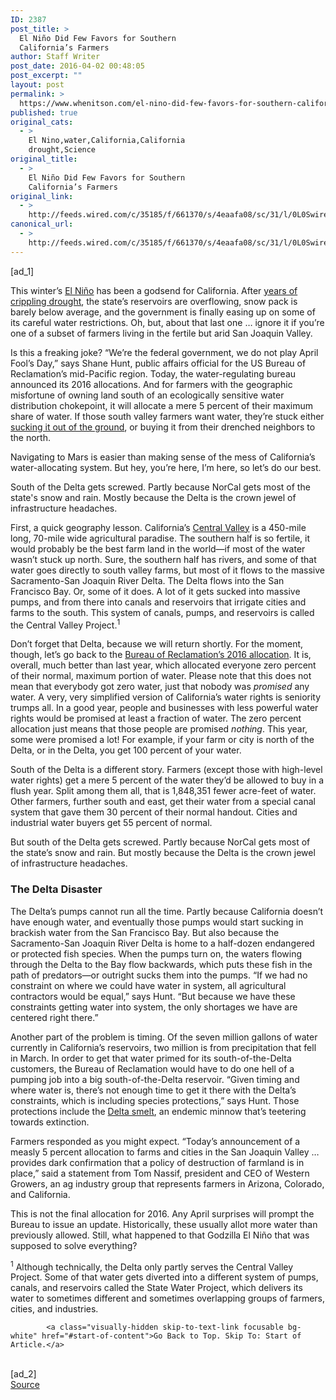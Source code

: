 ```yaml
---
ID: 2387
post_title: >
  El Niño Did Few Favors for Southern
  California’s Farmers
author: Staff Writer
post_date: 2016-04-02 00:48:05
post_excerpt: ""
layout: post
permalink: >
  https://www.whenitson.com/el-nino-did-few-favors-for-southern-californias-farmers/
published: true
original_cats:
  - >
    El Nino,water,California,California
    drought,Science
original_title:
  - >
    El Niño Did Few Favors for Southern
    California’s Farmers
original_link:
  - >
    http://feeds.wired.com/c/35185/f/661370/s/4eaafa08/sc/31/l/0L0Swired0N0C20A160C0A40Cel0Enino0Efavors0Esouthern0Ecalifornia0Efarmers0C/story01.htm
canonical_url:
  - >
    http://feeds.wired.com/c/35185/f/661370/s/4eaafa08/sc/31/l/0L0Swired0N0C20A160C0A40Cel0Enino0Efavors0Esouthern0Ecalifornia0Efarmers0C/story01.htm
---
```

 [ad_1]
<br><div id="start-of-content"><p>This winter’s <a href="http://www.wired.com/tag/el-nino/" target="_blank">El Niño</a> has been a godsend for California. After <a href="http://www.wired.com/tag/california-drought/" target="_blank">years of crippling drought</a>, the state’s reservoirs are overflowing, snow pack is barely below average, and the government is finally easing up on some of its careful water restrictions. Oh, but, about that last one … ignore it if you’re one of a subset of farmers living in the fertile but arid San Joaquin Valley.</p>
<p>Is this a freaking joke? “We’re the federal government, we do not play April Fool’s Day,” says Shane Hunt, public affairs official for the US Bureau of Reclamation’s mid-Pacific region. Today, the water-regulating bureau announced its 2016 allocations. And for farmers with the geographic misfortune of owning land south of an ecologically sensitive water distribution chokepoint, it will allocate a mere 5 percent of their maximum share of water. If those south valley farmers want water, they’re stuck either <a href="http://www.wired.com/2015/11/california-is-finally-getting-rain-now-if-it-could-just-hold-on-to-it/" target="_blank">sucking it out of the ground</a>, or buying it from their drenched neighbors to the north.</p>
<p>Navigating to Mars is easier than making sense of the mess of California’s water-allocating system. But hey, you’re here, I’m here, so let’s do our best.</p>
<p data-js="fader" class="pullquote carve fader">
	South of the Delta gets screwed. Partly because NorCal gets most of the state's snow and rain. Mostly because the Delta is the crown jewel of infrastructure headaches.	<span class="attribution"/>
</p>

<p>First, a quick geography lesson. California’s <a href="http://www.wired.com/2015/04/drought-isnt-californias-water-problem/" target="_blank">Central Valley</a> is a 450-mile long, 70-mile wide agricultural paradise. The southern half is so fertile, it would probably be the best farm land in the world—if most of the water wasn’t stuck up north. Sure, the southern half has rivers, and some of that water goes directly to south valley farms, but most of it flows to the massive Sacramento-San Joaquin River Delta. The Delta flows into the San Francisco Bay. Or, some of it does. A lot of it gets sucked into massive pumps, and from there into canals and reservoirs that irrigate cities and farms to the south. This system of canals, pumps, and reservoirs is called the Central Valley Project.<sup>1</sup></p>
<p>Don’t forget that Delta, because we will return shortly. For the moment, though, let’s go back to the <a href="http://www.usbr.gov/newsroom/newsrelease/detail.cfm?RecordID=50827" target="_blank">Bureau of Reclamation’s 2016 allocation</a>. It is, overall, much better than last year, which allocated everyone zero percent of their normal, maximum portion of water. Please note that this does not mean that everybody got zero water, just that nobody was <em>promised</em> any water. A very, very simplified version of California’s water rights is seniority trumps all. In a good year, people and businesses with less powerful water rights would be promised at least a fraction of water. The zero percent allocation just means that those people are promised <em>nothing</em>. This year, some were promised a lot! For example, if your farm or city is north of the Delta, or in the Delta, you get 100 percent of your water.</p>
<p>South of the Delta is a different story. Farmers (except those with high-level water rights) get a mere 5 percent of the water they’d be allowed to buy in a flush year. Split among them all, that is 1,848,351 fewer acre-feet of water. Other farmers, further south and east, get their water from a special canal system that gave them 30 percent of their normal handout. Cities and industrial water buyers get 55 percent of normal.</p>
<p>But south of the Delta gets screwed. Partly because NorCal gets most of the state’s snow and rain. But mostly because the Delta is the crown jewel of infrastructure headaches.</p>
<h3>The Delta Disaster</h3>
<p>The Delta’s pumps cannot run all the time. Partly because California doesn’t have enough water, and eventually those pumps would start sucking in brackish water from the San Francisco Bay. But also because the Sacramento-San Joaquin River Delta is home to a half-dozen endangered or protected fish species. When the pumps turn on, the waters flowing through the Delta to the Bay flow backwards, which puts these fish in the path of predators—or outright sucks them into the pumps. “If we had no constraint on where we could have water in system, all agricultural contractors would be equal,” says Hunt. “But because we have these constraints getting water into system, the only shortages we have are centered right there.”</p>
<p>Another part of the problem is timing. Of the seven million gallons of water currently in California’s reservoirs, two million is from precipitation that fell in March. In order to get that water primed for its south-of-the-Delta customers, the Bureau of Reclamation would have to do one hell of a pumping job into a big south-of-the-Delta reservoir. “Given timing and where water is, there’s not enough time to get it there with the Delta’s constraints, which is including species protections,” says Hunt. Those protections include the <a href="http://www.wired.com/2015/04/california-spend-4-billion-gallons-water-fish/" target="_blank">Delta smelt</a>, an endemic minnow that’s teetering towards extinction.</p>



<p>Farmers responded as you might expect. “Today’s announcement of a measly 5 percent allocation to farms and cities in the San Joaquin Valley … provides dark confirmation that a policy of destruction of farmland is in place,” said a statement from Tom Nassif, president and CEO of Western Growers, an ag industry group that represents farmers in Arizona, Colorado, and California.</p>
<p>This is not the final allocation for 2016. Any April surprises will prompt the Bureau to issue an update. Historically, these usually allot more water than previously allowed. Still, what happened to that Godzilla El Niño that was supposed to solve everything?</p>
<p><sup>1</sup> Although technically, the Delta only partly serves the Central Valley Project. Some of that water gets diverted into a different system of pumps, canals, and reservoirs called the State Water Project, which delivers its water to sometimes different and sometimes overlapping groups of farmers, cities, and industries.</p>

			<a class="visually-hidden skip-to-text-link focusable bg-white" href="#start-of-content">Go Back to Top. Skip To: Start of Article.</a>

			
</div>
<br>[ad_2]
<br><a href="http://feeds.wired.com/c/35185/f/661370/s/4eaafa08/sc/31/l/0L0Swired0N0C20A160C0A40Cel0Enino0Efavors0Esouthern0Ecalifornia0Efarmers0C/story01.htm">Source </a>